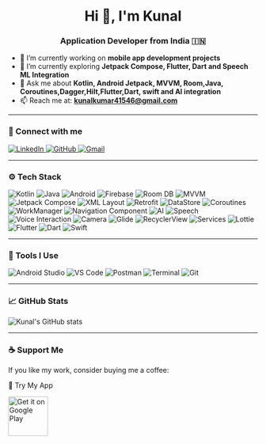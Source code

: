 <h1 align="center">Hi 👋, I'm Kunal</h1>
<h3 align="center">Application Developer from India 🇮🇳</h3>

- 🔭 I’m currently working on **mobile app development projects**
- 🌱 I’m currently exploring **Jetpack Compose, Flutter, Dart and Speech ML Integration**
- 💬 Ask me about **Kotlin, Android Jetpack, MVVM, Room,Java, Coroutines,Dagger,Hilt,Flutter,Dart, swift and AI integration**
- 📫 Reach me at: **kunalkumar41546@gmail.com**

---

### 🔗 Connect with me

<p align="left">
  <a href="https://www.linkedin.com/in/kunal-kumar-845523222/" target="_blank">
    <img src="https://img.icons8.com/color/48/linkedin.png" alt="LinkedIn"/>
  </a>
  <a href="https://github.com/kunalyadav103219" target="_blank">
    <img src="https://img.icons8.com/ios-glyphs/48/github.png" alt="GitHub"/>
  </a>
  <a href="mailto:kunalkumar41546@gmail.com" target="_blank">
    <img src="https://img.icons8.com/color/48/gmail-new.png" alt="Gmail"/>
  </a>
</p>

---

### ⚙️ Tech Stack

<p align="left">
  <!-- Core -->
  <img src="https://img.icons8.com/color/48/kotlin.png" alt="Kotlin"/>
  <img src="https://img.icons8.com/color/48/java-coffee-cup-logo.png" alt="Java"/>
  <img src="https://img.icons8.com/color/48/android-os.png" alt="Android"/>
  <img src="https://img.icons8.com/color/48/firebase.png" alt="Firebase"/>
  <img src="https://img.icons8.com/fluency/48/database.png" alt="Room DB"/>

  <!-- Architecture & Tools -->
  <img src="https://img.icons8.com/ios/48/000000/view-file.png" alt="MVVM"/>
  <img src="https://img.icons8.com/color/48/jetpack-compose.png" alt="Jetpack Compose"/>
  <img src="https://img.icons8.com/external-outline-juicy-fish/48/code-file.png" alt="XML Layout"/>
  <img src="https://img.icons8.com/color/48/network.png" alt="Retrofit"/>
  <img src="https://img.icons8.com/external-flat-juicy-fish/48/external-data-data-science-flat-flat-juicy-fish.png" alt="DataStore"/>
  <img src="https://img.icons8.com/fluency/48/synchronize.png" alt="Coroutines"/>
  <img src="https://img.icons8.com/fluency/48/workflow.png" alt="WorkManager"/>
  <img src="https://img.icons8.com/fluency/48/navigation.png" alt="Navigation Component"/>

  <!-- AI & Speech -->
  <img src="https://img.icons8.com/color/48/artificial-intelligence.png" alt="AI"/>
  <img src="https://img.icons8.com/color/48/microphone.png" alt="Speech"/>
  <img src="https://img.icons8.com/fluency/48/chat.png" alt="Voice Interaction"/>

  <!-- UI/UX -->
  <img src="https://img.icons8.com/ios/48/camera.png" alt="Camera"/>
  <img src="https://img.icons8.com/color/48/image.png" alt="Glide"/>
  <img src="https://img.icons8.com/color/48/list.png" alt="RecyclerView"/>
  <img src="https://img.icons8.com/ios-filled/48/settings.png" alt="Services"/>
  <img src="https://img.icons8.com/color/48/lottie.png" alt="Lottie"/>

  <!-- Cross Platform -->
  <img src="https://img.icons8.com/color/48/flutter.png" alt="Flutter"/>
  <img src="https://img.icons8.com/color/48/dart.png" alt="Dart"/>
  <img src="https://img.icons8.com/color/48/swift.png" alt="Swift"/>
</p>

---

### 🧰 Tools I Use

<p align="left">
  <img src="https://img.icons8.com/fluency/48/android-studio--v3.png" alt="Android Studio"/>
  <img src="https://img.icons8.com/color/48/visual-studio-code-2019.png" alt="VS Code"/>
  <img src="https://img.icons8.com/external-tal-revivo-shadow-tal-revivo/48/postman-api.png" alt="Postman"/>
  <img src="https://img.icons8.com/fluency/48/console.png" alt="Terminal"/>
  <img src="https://img.icons8.com/ios-filled/48/git.png" alt="Git"/>
</p>

---

### 📈 GitHub Stats

![Kunal's GitHub stats](https://github-readme-stats.vercel.app/api?username=kunalyadav103219&show_icons=true&theme=radical)

---

### ☕ Support Me

If you like my work, consider buying me a coffee:

🚀 Try My App
<p> <a href="https://play.google.com/store/apps/details?id=com.rudrait.gemini&pcampaignid=web_share" target="_blank"> <img src="https://upload.wikimedia.org/wikipedia/commons/7/78/Google_Play_Store_badge_EN.svg" height="80" alt="Get it on Google Play" /> </a> </p>
